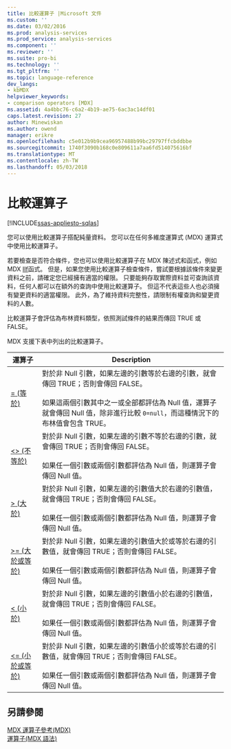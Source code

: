 ```yaml
---
title: 比較運算子 |Microsoft 文件
ms.custom: ''
ms.date: 03/02/2016
ms.prod: analysis-services
ms.prod_service: analysis-services
ms.component: ''
ms.reviewer: ''
ms.suite: pro-bi
ms.technology: ''
ms.tgt_pltfrm: ''
ms.topic: language-reference
dev_langs:
- kbMDX
helpviewer_keywords:
- comparison operators [MDX]
ms.assetid: 4a4bbc76-c6a2-4b19-ae75-6ac3ac14df01
caps.latest.revision: 27
author: Minewiskan
ms.author: owend
manager: erikre
ms.openlocfilehash: c5e012b9b9cea96957488b99bc29797ffcbddbbe
ms.sourcegitcommit: 1740f3090b168c0e809611a7aa6fd514075616bf
ms.translationtype: MT
ms.contentlocale: zh-TW
ms.lasthandoff: 05/03/2018
---
```

# <a name="comparison-operators"></a>比較運算子
[!INCLUDE[ssas-appliesto-sqlas](../includes/ssas-appliesto-sqlas.md)]

  您可以使用比較運算子搭配純量資料。 您可以在任何多維度運算式 (MDX) 運算式中使用比較運算子。  
  
 若要檢查是否符合條件，您也可以使用比較運算子在 MDX 陳述式和函式，例如 MDX [IIf](../mdx/iif-mdx.md)函式。 但是，如果您使用比較運算子檢查條件，嘗試要根據該條件來變更資料之前，請確定您已經擁有適當的權限。 只要能夠存取實際資料並可查詢該資料，任何人都可以在額外的查詢中使用比較運算子。 但這不代表這些人也必須擁有變更資料的適當權限。 此外，為了維持資料完整性，請限制有權查詢和變更資料的人數。  
  
 比較運算子會評估為布林資料類型，依照測試條件的結果而傳回 TRUE 或 FALSE。  
  
 MDX 支援下表中列出的比較運算子。  
  
|運算子|Description|  
|--------------|-----------------|  
|[= (等於)](../mdx/equal-to-mdx.md)|對於非 Null 引數，如果左邊的引數等於右邊的引數，就會傳回 TRUE；否則會傳回 FALSE。<br /><br /> 如果這兩個引數其中之一或全部都評估為 Null 值，運算子就會傳回 Null 值，除非進行比較 `0=null`，而這種情況下的布林值會包含 TRUE。|  
|[<> (不等於)](../mdx/not-equal-to-mdx.md)|對於非 Null 引數，如果左邊的引數不等於右邊的引數，就會傳回 TRUE；否則會傳回 FALSE。<br /><br /> 如果任一個引數或兩個引數都評估為 Null 值，則運算子會傳回 Null 值。|  
|[> (大於)](../mdx/greater-than-mdx.md)|對於非 Null 引數，如果左邊的引數值大於右邊的引數值，就會傳回 TRUE；否則會傳回 FALSE。<br /><br /> 如果任一個引數或兩個引數都評估為 Null 值，則運算子會傳回 Null 值。|  
|[>= (大於或等於)](../mdx/greater-than-or-equal-to-mdx.md)|對於非 Null 引數，如果左邊的引數值大於或等於右邊的引數值，就會傳回 TRUE；否則會傳回 FALSE。<br /><br /> 如果任一個引數或兩個引數都評估為 Null 值，則運算子會傳回 Null 值。|  
|[< (小於)](../mdx/less-than-mdx.md)|對於非 Null 引數，如果左邊的引數值小於右邊的引數值，就會傳回 TRUE；否則會傳回 FALSE。<br /><br /> 如果任一個引數或兩個引數都評估為 Null 值，則運算子會傳回 Null 值。|  
|[<= (小於或等於)](../mdx/less-than-or-equal-to-mdx.md)|對於非 Null 引數，如果左邊的引數值小於或等於右邊的引數值，就會傳回 TRUE；否則會傳回 FALSE。<br /><br /> 如果任一個引數或兩個引數都評估為 Null 值，則運算子會傳回 Null 值。|  
  
## <a name="see-also"></a>另請參閱  
 [MDX 運算子參考&#40;MDX&#41;](../mdx/mdx-operator-reference-mdx.md)   
 [運算子&#40;MDX 語法&#41;](../mdx/operators-mdx-syntax.md)  
  
  
